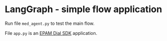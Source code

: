 # LangGraph - simple flow application

Run file `med_agent.py` to test the main flow.

File `app.py` is an [EPAM Dial SDK](https://github.com/epam/ai-dial-sdk) application.

